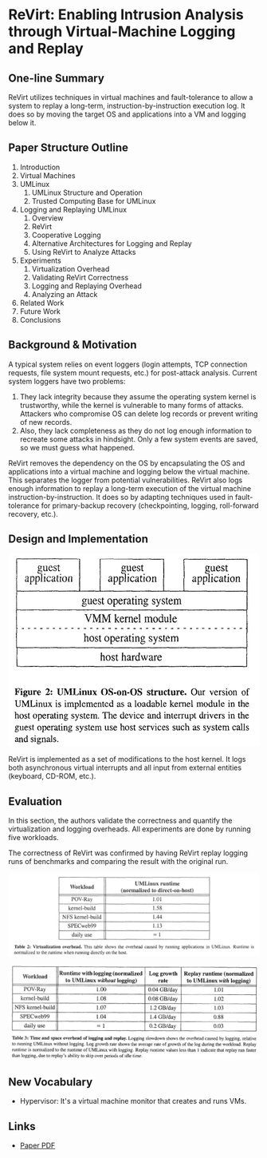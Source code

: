 # ReVirt: Enabling Intrusion Analysis through Virtual-Machine Logging and Replay

## One-line Summary

ReVirt utilizes techniques in virtual machines and fault-tolerance to allow a system to replay a long-term, instruction-by-instruction execution log. It does so by moving the target OS and applications into a VM and logging below it.

## Paper Structure Outline

1. Introduction
2. Virtual Machines
3. UMLinux
   1. UMLinux Structure and Operation
   2. Trusted Computing Base for UMLinux
4. Logging and Replaying UMLinux
   1. Overview
   2. ReVirt
   3. Cooperative Logging
   4. Alternative Architectures for Logging and Replay
   5. Using ReVirt to Analyze Attacks
5. Experiments
   1. Virtualization Overhead
   2. Validating ReVirt Correctness
   3. Logging and Replaying Overhead
   4. Analyzing an Attack
6. Related Work
7. Future Work
8. Conclusions

## Background & Motivation

A typical system relies on event loggers \(login attempts, TCP connection requests, file system mount requests, etc.\) for post-attack analysis. Current system loggers have two problems: 

1. They lack integrity because they assume the operating system kernel is trustworthy, while the kernel is vulnerable to many forms of attacks. Attackers who compromise OS can delete log records or prevent writing of new records.
2.  Also, they lack completeness as they do not log enough information to recreate some attacks in hindsight. Only a few system events are saved, so we must guess what happened.

ReVirt removes the dependency on the OS by encapsulating the OS and applications into a virtual machine and logging below the virtual machine. This separates the logger from potential vulnerabilities. ReVirt also logs enough information to replay a long-term execution of the virtual machine instruction-by-instruction. It does so by adapting techniques used in fault-tolerance for primary-backup recovery \(checkpointing, logging, roll-forward recovery, etc.\).

## Design and Implementation

![The modifications are based on a modified version of UMLinux.](../../.gitbook/assets/screen-shot-2020-12-01-at-2.52.01-pm.png)

ReVirt is implemented as a set of modifications to the host kernel. It logs both asynchronous virtual interrupts and all input from external entities \(keyboard, CD-ROM, etc.\).

## Evaluation

In this section, the authors validate the correctness and quantify the virtualization and logging overheads. All experiments are done by running five workloads.

The correctness of ReVirt was confirmed by having ReVirt replay logging runs of benchmarks and comparing the result with the original run.

![UMLinux adds very little overhead for compute-intensive applications and the overheads are unnoticeable for daily use. The overheads for some applications are higher because they issue more guest kernel calls, each of which must be trapped by the VMM kernel module and reflected back to the guest kernel by sending a signal. Even with a ~60% overhead, it is still comparatively optimal and is a desirable trade-off for security.](../../.gitbook/assets/screen-shot-2020-12-01-at-2.57.22-pm.png)

![The time overhead of logging is small \(8% at most\). The space overhead is low enough so that the logs can be saved over a long period of time at a low cost. The replay runtime is similar to the speed during logging.](../../.gitbook/assets/screen-shot-2020-12-01-at-3.05.26-pm.png)



## New Vocabulary

* Hypervisor: It's a virtual machine monitor that creates and runs VMs.

## Links

* [Paper PDF](https://web.eecs.umich.edu/virtual/papers/dunlap02.pdf)









